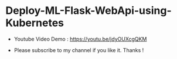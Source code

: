 # Deploy-ML-Flask-WebApi-using-Kubernetes

- Youtube Video Demo : https://youtu.be/jdyOUXcgQKM

- Please subscribe to my channel if you like it. Thanks !
